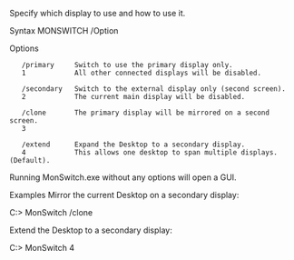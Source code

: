 Specify which display to use and how to use it.

Syntax
      MONSWITCH /Option

Options

       /primary     Switch to use the primary display only.
       1            All other connected displays will be disabled.

       /secondary   Switch to the external display only (second screen).
       2            The current main display will be disabled.

       /clone       The primary display will be mirrored on a second screen.
       3        

       /extend      Expand the Desktop to a secondary display.
       4            This allows one desktop to span multiple displays. (Default).

Running MonSwitch.exe without any options will open a GUI.

Examples
Mirror the current Desktop on a secondary display:

C:\> MonSwitch /clone

Extend the Desktop to a secondary display:

C:\> MonSwitch 4
